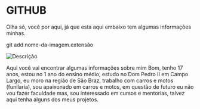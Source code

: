 # GITHUB

Olha só, você por aqui, já que esta aqui embaixo tem algumas informações minhas.

git add nome-da-imagem.extensão

![Descrição](https://i.pinimg.com/originals/69/1b/df/691bdfd167941fc16056d2bd3f489795.jpg)

Aqui você vai encontrar algumas informações sobre mim
Bom, tenho 17 anos, estou no 1 ano do ensino médio, estudo no Dom Pedro II em Campo Largo, eu moro na região de São Braz, trabalho com carros e motos (funilaria), sou apaixonado em carros e motos, em questão de futuro eu não vou fazer faculdade mas, sou interessado em cursos e mentorias, talvez aqui tenha alguns dos meus projetos.
